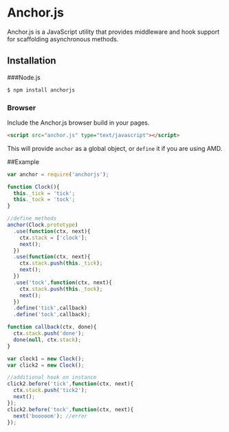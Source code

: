 # Anchor.js

Anchor.js is a JavaScript utility that provides middleware and hook support for scaffolding asynchronous methods.

## Installation

###Node.js

```bash
$ npm install anchorjs
```

### Browser

Include the Anchor.js browser build in your pages.

```html
<script src="anchor.js" type="text/javascript"></script>
```

This will provide `anchor` as a global object, or `define` it if you are using AMD.

##Example
```js
var anchor = require('anchorjs');

function Clock(){
  this._tick = 'tick';
  this._tock = 'tock';
}

//define methods
anchor(Clock.prototype)
  .use(function(ctx, next){
    ctx.stack = ['clock'];
    next();
  })
  .use(function(ctx, next){
    ctx.stack.push(this._tick);
    next();
  })
  .use('tock',function(ctx, next){
    ctx.stack.push(this._tock);
    next();
  })
  .define('tick',callback)
  .define('tock',callback);

function callback(ctx, done){
  ctx.stack.push('done');
  done(null, ctx.stack);
}

var clock1 = new Clock();
var click2 = new Clock();

//additional hook on instance
click2.before('tick',function(ctx, next){
  ctx.stack.push('tick2');
  next();
});
click2.before('tock',function(ctx, next){
  next('booooom'); //error
});


```

